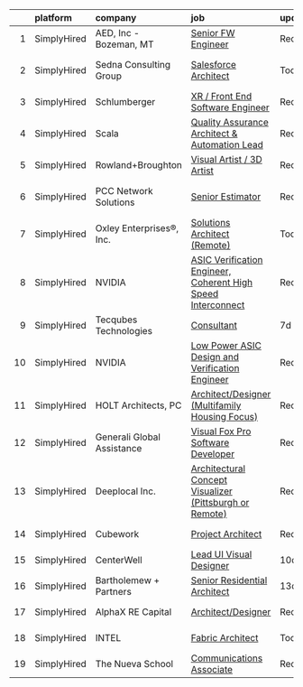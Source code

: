 

|    | platform    | company                    | job                                                                                                                                                                       | update_time   | location             |
|---:|:------------|:---------------------------|:--------------------------------------------------------------------------------------------------------------------------------------------------------------------------|:--------------|:---------------------|
|  1 | SimplyHired | AED, Inc - Bozeman, MT     | [Senior FW Engineer](https://www.simplyhired.com/job/zINmUZXgScoXXgS_gyiF3t60esMGL8VWIM8nJ8Kv2CvxPHXAK-fHew?q=visual+architect)                                           | Recently      | Bozeman, MT          |
|  2 | SimplyHired | Sedna Consulting Group     | [Salesforce Architect](https://www.simplyhired.com/job/cfCDTKPWa6gIlpJL79IUZkRs2g9mOuUNzKXXWw8XKvhOrJQmBZIoWA?q=visual+architect)                                         | Today         | Mesa, AZ +1 location |
|  3 | SimplyHired | Schlumberger               | [XR / Front End Software Engineer](https://www.simplyhired.com/job/MFpHqPfYz7RTEiv1U611wB1tACKrL40fFKGeuoIBplYSrOCG7FXoIw?q=visual+architect)                             | Recently      | Menlo Park, CA       |
|  4 | SimplyHired | Scala                      | [Quality Assurance Architect & Automation Lead](https://www.simplyhired.com/job/EdwUZ5cMNJ-YwwtKbR3uY_KdotkZagmncIULx6zeyZGs-pEmK_jZtw?q=visual+architect)                | Recently      | Malvern, PA          |
|  5 | SimplyHired | Rowland+Broughton          | [Visual Artist / 3D Artist](https://www.simplyhired.com/job/a6jc09FaT-WsTWRX4SZ9r250FnXzzVMgqyOB-q7qjxkVTn6ELeF_Pg?q=visual+architect)                                    | Recently      | Denver, CO           |
|  6 | SimplyHired | PCC Network Solutions      | [Senior Estimator](https://www.simplyhired.com/job/iiBJr25nqcFLn4ZCIBWBOeE0-niPlt-WSRhEzZMd_0usVHwHWxMY5Q?q=visual+architect)                                             | Recently      | Los Angeles, CA      |
|  7 | SimplyHired | Oxley Enterprises®, Inc.   | [Solutions Architect (Remote)](https://www.simplyhired.com/job/U229z3y_v0D8m2RfzvGZA1V4hh7yFtufNwa7Hu-A9UWnFDLnvEQMTg?q=visual+architect)                                 | Today         | Remote               |
|  8 | SimplyHired | NVIDIA                     | [ASIC Verification Engineer, Coherent High Speed Interconnect](https://www.simplyhired.com/job/HCjI1cLThlMVvLWMv959FN5uH8ny-YqAxlMgTk_bAQgC_JDFadmubw?q=visual+architect) | Recently      | Santa Clara, CA      |
|  9 | SimplyHired | Tecqubes Technologies      | [Consultant](https://www.simplyhired.com/job/-6JKMS9lQoKWkGf6TTJW6e3gNQ1zCz1vv8EcYc07wLkH77q8oPjQrQ?q=visual+architect)                                                   | 7d            | Remote               |
| 10 | SimplyHired | NVIDIA                     | [Low Power ASIC Design and Verification Engineer](https://www.simplyhired.com/job/_5F98hO23ypzcE1BKCAnpzQknF_5_Q89vqqwYbRYiVeWvcMP4z8JSw?q=visual+architect)              | Recently      | Santa Clara, CA      |
| 11 | SimplyHired | HOLT Architects, PC        | [Architect/Designer (Multifamily Housing Focus)](https://www.simplyhired.com/job/wQKkW0Qbew3OfdRSjqQfVU6llPu6UlV1dZPKYqc-md3uCHwJnib76Q?q=visual+architect)               | Recently      | Ithaca, NY           |
| 12 | SimplyHired | Generali Global Assistance | [Visual Fox Pro Software Developer](https://www.simplyhired.com/job/T_68QM0TVqG1I3mzRBwJIHLDDJpVbzOlGXI-jAVP9M98Bf7kUgHPhA?q=visual+architect)                            | Recently      | Remote               |
| 13 | SimplyHired | Deeplocal Inc.             | [Architectural Concept Visualizer (Pittsburgh or Remote)](https://www.simplyhired.com/job/SWB3HAZT_15JhUfxDrZqTeM9niknD8HbJ0NuAptc3GZca9udF26K4g?q=visual+architect)      | Recently      | Remote               |
| 14 | SimplyHired | Cubework                   | [Project Architect](https://www.simplyhired.com/job/DV8KaCbK9b7T_2bU9sdsRfHlBx8vQu3_Pm3qdb3KDpnnqWurFr7iIQ?q=visual+architect)                                            | Recently      | Walnut, CA           |
| 15 | SimplyHired | CenterWell                 | [Lead UI Visual Designer](https://www.simplyhired.com/job/IzJDVNSf0MqAiS-lkd7gNyZGehRZLAqkhMVgpincVI3PlfP1gb6Tjg?q=visual+architect)                                      | 10d           | Remote +1 location   |
| 16 | SimplyHired | Bartholemew + Partners     | [Senior Residential Architect](https://www.simplyhired.com/job/FEj1zSqi9NwgVtIFvh9lt96kOmX9FCpw8CNvGnK0yEd0kGMQqgXkzQ?q=visual+architect)                                 | 13d           | Palm Beach, FL       |
| 17 | SimplyHired | AlphaX RE Capital          | [Architect/Designer](https://www.simplyhired.com/job/3FZq__pDBJ8vYzlGtVlQE2B5139EFuXTbT6DFUS_zXXVrLLWjOChbQ?q=visual+architect)                                           | Recently      | San Jose, CA         |
| 18 | SimplyHired | INTEL                      | [Fabric Architect](https://www.simplyhired.com/job/Wj898KZ2lQSZgU4Hw3aj1rQ0zn9cfGJbSDUiQDS63lghu0fMa5xDRw?q=visual+architect)                                             | Today         | Remote +2 locations  |
| 19 | SimplyHired | The Nueva School           | [Communications Associate](https://www.simplyhired.com/job/bPjY6GQUI7qcSUxvy44m-8SG6PRSQUOmoZvPawJDRiM69pTNRolY1w?q=visual+architect)                                     | Recently      | San Mateo, CA        |